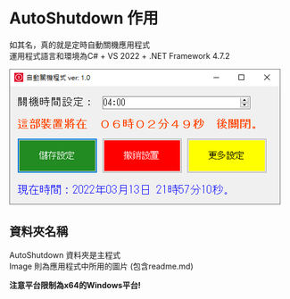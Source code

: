 # AutoShutdown 作用
如其名，真的就是定時自動關機應用程式  
運用程式語言和環境為C# + VS 2022 + .NET Framework 4.7.2

![down-pic](https://github.com/DABRiXPERT/AutoShutdown/blob/main/Image/Screenshot-2022-03-13-215717.png)

## 資料夾名稱
AutoShutdown 資料夾是主程式  
Image 則為應用程式中所用的圖片 (包含readme.md)

**注意平台限制為x64的Windows平台!**
